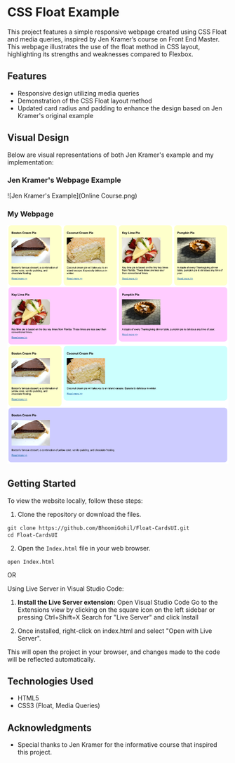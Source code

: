 # CSS Float Example

This project features a simple responsive webpage created using CSS Float and media queries, inspired by Jen Kramer’s course on Front End Master. This webpage illustrates the use of the float method in CSS layout, highlighting its strengths and weaknesses compared to Flexbox.

## Features

- Responsive design utilizing media queries
- Demonstration of the CSS Float layout method
- Updated card radius and padding to enhance the design based on Jen Kramer's original example

## Visual Design

Below are visual representations of both Jen Kramer's example and my implementation:

### Jen Kramer's Webpage Example

![Jen Kramer's Example](Online Course.png)

### My Webpage

![My Webpage](Mine.png)

## Getting Started

To view the website locally, follow these steps:

1. Clone the repository or download the files.

```
git clone https://github.com/BhoomiGohil/Float-CardsUI.git
cd Float-CardsUI
```

2. Open the `Index.html` file in your web browser.

```
open Index.html
```

OR

Using Live Server in Visual Studio Code:

1. **Install the Live Server extension:**
   Open Visual Studio Code Go to the Extensions view by clicking on the square icon on the left sidebar or pressing Ctrl+Shift+X Search for "Live Server" and click Install

2. Once installed, right-click on index.html and select "Open with Live Server".

This will open the project in your browser, and changes made to the code will be reflected automatically.

## Technologies Used

- HTML5
- CSS3 (Float, Media Queries)

## Acknowledgments

- Special thanks to Jen Kramer for the informative course that inspired this project.
